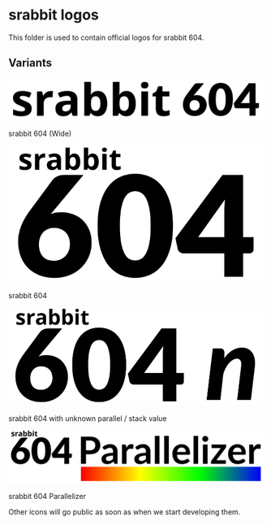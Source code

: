 # srabbit logos

This folder is used to contain official logos for srabbit 604.

## Variants

![srabbit 604 (Wide)](srabbit%20604%20wide.svg)

srabbit 604 (Wide)

![srabbit 604](srabbit%20604.svg)

srabbit 604

![srabbit 604 with unknown parallel value](srabbit%20604%20unknown%20parallel%20value.svg)

srabbit 604 with unknown parallel / stack value

![srabbit 604 Parallelizer](srabbit%20604%20parallelizer%20full.svg)

srabbit 604 Parallelizer

Other icons will go public as soon as when we start developing them.
